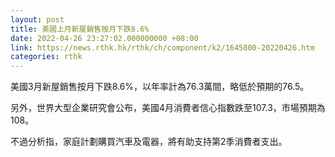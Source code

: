 ```yaml
---
layout: post
title: 美國上月新屋銷售按月下跌8.6%
date: 2022-04-26 23:27:02.000000000 +08:00
link: https://news.rthk.hk/rthk/ch/component/k2/1645800-20220426.htm
categories: rthk
---
```


美國3月新屋銷售按月下跌8.6%，以年率計為76.3萬間，略低於預期的76.5。

另外，世界大型企業研究會公布，美國4月消費者信心指數跌至107.3，市場預期為108。

不過分析指，家庭計劃購買汽車及電器，將有助支持第2季消費者支出。
